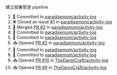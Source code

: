建立部署管道 pipeline
<!--START_SECTION:activity-->
1. 📝 Committed to [paradisemom/activity-log](https://github.com/paradisemom/activity-log/commit/14419bf490c599c7b75ff5db1f83530c118f4029)
2. ❌ Closed an issue [#1](https://github.com/paradisemom/activity-log/issues/1) in [paradisemom/activity-log](https://github.com/paradisemom/activity-log)
3. 🔀 Merged [PR #2](https://github.com/paradisemom/activity-log/pull/2) in [paradisemom/activity-log](https://github.com/paradisemom/activity-log)
4. 📝 Committed to [paradisemom/activity-log](https://github.com/paradisemom/activity-log/commit/405e68049eb38896eca6a24dc2fd71919f9d7291)
5. 📝 Committed to [paradisemom/activity-log](https://github.com/paradisemom/activity-log/commit/9d61d3cd64386dab0a1b7bd5da475bad241694f2)
6. 📥 Opened [PR #2](https://github.com/paradisemom/activity-log/pull/2) in [paradisemom/activity-log](https://github.com/paradisemom/activity-log)
7. 📝 Committed to [paradisemom/activity-log](https://github.com/paradisemom/activity-log/commit/fb1a02fe4134cebd72bfe1bf6bfdc44add99dbdf)
8. 📝 Committed to [paradisemom/activity-log](https://github.com/paradisemom/activity-log/commit/dce1b8b6c3b7c0edce16b4e8e83254bfc6063d00)
9. 📥 Opened [PR #10](https://github.com/TheDanniCraft/activity-log/pull/10) in [TheDanniCraft/activity-log](https://github.com/TheDanniCraft/activity-log)
10. 📥 Opened [PR #9](https://github.com/TheDanniCraft/activity-log/pull/9) in [TheDanniCraft/activity-log](https://github.com/TheDanniCraft/activity-log)
<!--END_SECTION:activity-->
